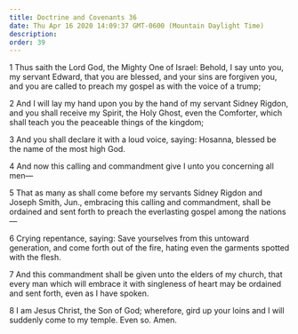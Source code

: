 ```yaml
---
title: Doctrine and Covenants 36
date: Thu Apr 16 2020 14:09:37 GMT-0600 (Mountain Daylight Time)
description: 
order: 39
---
```


<p>
  1 Thus saith the Lord God, the Mighty One of Israel: Behold, I say unto you,
  my servant Edward, that you are blessed, and your sins are forgiven you, and
  you are called to preach my gospel as with the voice of a trump;
</p>
<p>
  2 And I will lay my hand upon you by the hand of my servant Sidney Rigdon, and
  you shall receive my Spirit, the Holy Ghost, even the Comforter, which shall
  teach you the peaceable things of the kingdom;
</p>
<p>
  3 And you shall declare it with a loud voice, saying: Hosanna, blessed be the
  name of the most high God.
</p>
<p>
  4 And now this calling and commandment give I unto you concerning all
  men&#x2014;
</p>
<p>
  5 That as many as shall come before my servants Sidney Rigdon and Joseph
  Smith, Jun., embracing this calling and commandment, shall be ordained and
  sent forth to preach the everlasting gospel among the nations&#x2014;
</p>
<p>
  6 Crying repentance, saying: Save yourselves from this untoward generation,
  and come forth out of the fire, hating even the garments spotted with the
  flesh.
</p>
<p>
  7 And this commandment shall be given unto the elders of my church, that every
  man which will embrace it with singleness of heart may be ordained and sent
  forth, even as I have spoken.
</p>
<p>
  8 I am Jesus Christ, the Son of God; wherefore, gird up your loins and I will
  suddenly come to my temple. Even so. Amen.
</p>
